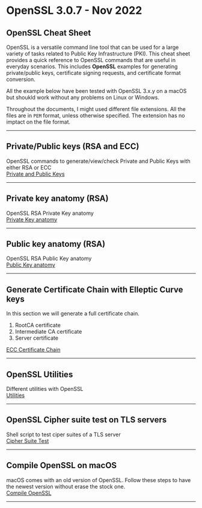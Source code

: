 # OpenSSL 3.0.7 - Nov 2022
## OpenSSL Cheat Sheet
OpenSSL is a versatile command line tool that can be used for a large variety of tasks related to Public Key Infrastructure (PKI). This cheat sheet provides a quick reference to OpenSSL commands that are useful in everyday scenarios. This includes **OpenSSL** examples for generating private/public keys, certificate signing requests, and certificate format conversion.

All the example below have been tested with OpenSSL 3.x.y on a macOS but shoukld work without any problems on Linux or Windows.

Throughout the documents, I might used different file extensions. All the files are in `PEM` format, unless otherwise specified. The extension has no imptact on the file format.
***
## Private/Public keys (RSA and ECC)
OpenSSL commands to generate/view/check Private and Public Keys with either RSA or ECC  
[Private and Public Keys](/Private%20and%20Public%20Keys)
***
## Private key anatomy (RSA)
OpenSSL RSA Private Key anatomy  
[Private Key anatomy](/Private%20Key%20Anatomy)
***
## Public key anatomy (RSA)
OpenSSL RSA Public Key anatomy  
[Public Key anatomy](/Public%20Key%20Anatomy)
***
## Generate Certificate Chain with Elleptic Curve keys
In this section we will generate a full certificate chain.
1. RootCA certificate
2. Intermediate CA certificate
3. Server certificate  

[ECC Certificate Chain](/ECC%20Certificate%20Chain)
***
## OpenSSL Utilities
Different utilities with OpenSSL  
[Utilities](/Utilities)
***
## OpenSSL Cipher suite test on TLS servers
Shell script to test ciper suites of a TLS server  
[Cipher Suite Test](/Cipher%20suite%20test)
***
## Compile OpenSSL on macOS
macOS comes with an old version of OpenSSL. Follow these steps to have the newest version without erase the stock one.  
[Compile OpenSSL](/Compile%20OpenSSL)
***
